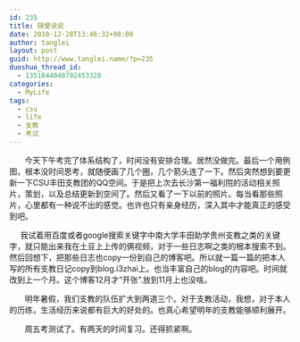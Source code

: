 ```yaml
---
id: 235
title: 随便说说
date: 2010-12-28T13:46:32+00:00
author: tanglei
layout: post
guid: http://www.tanglei.name/?p=235
duoshuo_thread_id:
  - 1351844048792453328
categories:
  - MyLife
tags:
  - csu
  - life
  - 支教
  - 考试
---
```

       今天下午考完了体系结构了，时间没有安排合理。居然没做完。最后一个用例图，根本没时间思考，就随便画了几个圈，几个箭头连了一下。然后突然想到要更新一下CSU丰田支教团的QQ空间。于是把上次去长沙第一福利院的活动相关照片，策划，以及总结更新到空间了。然后又看了一下以前的照片。每当看那些照片，心里都有一种说不出的感觉。也许也只有亲身经历，深入其中才能真正的感受到吧。

     我试着用百度或者google搜索关键字中南大学丰田助学贵州支教之类的关键字，就只能出来我在土豆上上传的俩视频，对于一些日志啊之类的根本搜索不到。然后回想下，把那些日志也copy一份到自己的博客吧。所以就一篇一篇的把本人写的所有支教日记copy到blog.i3zhai上。也当丰富自己的blog的内容吧。时间就改到上一个月。这个博客12月才“开张”.放到11月上也没啥。

       明年暑假，我们支教的队伍扩大到两道三个。对于支教活动，我想，对于本人的历练，生活经历来说都有巨大的好处的。也真心希望明年的支教能够顺利展开。

       周五考测试了。有两天的时间复习。还得抓紧啊。
